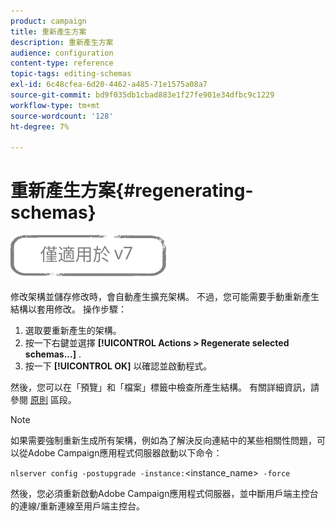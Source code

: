 ```yaml
---
product: campaign
title: 重新產生方案
description: 重新產生方案
audience: configuration
content-type: reference
topic-tags: editing-schemas
exl-id: 6c48cfea-6d20-4462-a485-71e1575a08a7
source-git-commit: bd9f035db1cbad883e1f27fe901e34dfbc9c1229
workflow-type: tm+mt
source-wordcount: '128'
ht-degree: 7%

---
```


# 重新產生方案{#regenerating-schemas}

![](../../assets/v7-only.svg)

修改架構並儲存修改時，會自動產生擴充架構。 不過，您可能需要手動重新產生結構以套用修改。 操作步驟：

1. 選取要重新產生的架構。
1. 按一下右鍵並選擇 **[!UICONTROL Actions > Regenerate selected schemas...]** .
1. 按一下 **[!UICONTROL OK]** 以確認並啟動程式。

然後，您可以在「預覽」和「檔案」標籤中檢查所產生結構。 有關詳細資訊，請參閱 [原則](../../configuration/using/data-schemas.md#principles) 區段。

>[!NOTE]
>
>如果需要強制重新生成所有架構，例如為了解決反向連結中的某些相關性問題，可以從Adobe Campaign應用程式伺服器啟動以下命令：
>
> `nlserver config -postupgrade -instance:`&lt;instance_name>` -force`
>
>然後，您必須重新啟動Adobe Campaign應用程式伺服器，並中斷用戶端主控台的連線/重新連線至用戶端主控台。
